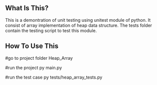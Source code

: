 What Is This?
------------

This is a demontration of unit testing using unitest module of python.
It consist of array implementation of heap data structure.
The tests folder contain the testing script to test this module.

How To Use This
---------------

#go to project folder Heap_Array

#run the project
py main.py

#run the test case
py tests/heap_array_tests.py
